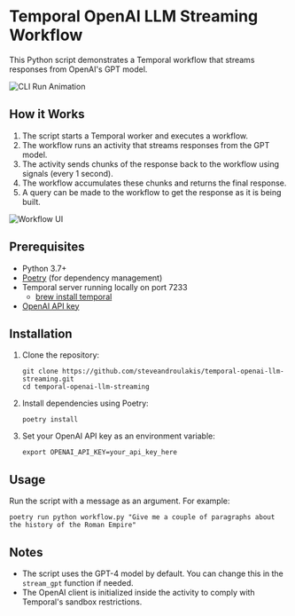 # Temporal OpenAI LLM Streaming Workflow

This Python script demonstrates a Temporal workflow that streams responses from OpenAI's GPT model.

![CLI Run Animation](cli.gif)

## How it Works

1. The script starts a Temporal worker and executes a workflow.
2. The workflow runs an activity that streams responses from the GPT model.
3. The activity sends chunks of the response back to the workflow using signals (every 1 second).
4. The workflow accumulates these chunks and returns the final response.
5. A query can be made to the workflow to get the response as it is being built.

![Workflow UI](workflow-ui.png)

## Prerequisites

- Python 3.7+
- [Poetry](https://python-poetry.org/docs/#installation) (for dependency management)
- Temporal server running locally on port 7233
    - [brew install temporal](https://docs.temporal.io/cli/server#start-dev)
- [OpenAI API key](https://platform.openai.com/api-keys)

## Installation

1. Clone the repository:
   ```
   git clone https://github.com/steveandroulakis/temporal-openai-llm-streaming.git
   cd temporal-openai-llm-streaming
   ```

2. Install dependencies using Poetry:
   ```
   poetry install
   ```

3. Set your OpenAI API key as an environment variable:
   ```
   export OPENAI_API_KEY=your_api_key_here
   ```

## Usage

Run the script with a message as an argument. For example:

```
poetry run python workflow.py "Give me a couple of paragraphs about the history of the Roman Empire"
```

## Notes

- The script uses the GPT-4 model by default. You can change this in the `stream_gpt` function if needed.
- The OpenAI client is initialized inside the activity to comply with Temporal's sandbox restrictions.
